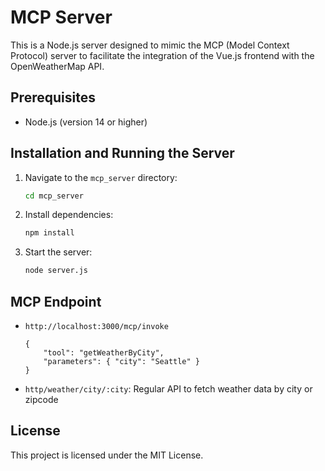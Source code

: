 # MCP Server

This is a Node.js server designed to mimic the MCP (Model Context Protocol) server to facilitate the integration of the Vue.js frontend with the OpenWeatherMap API.

## Prerequisites
- Node.js (version 14 or higher)

## Installation and Running the Server
1. Navigate to the `mcp_server` directory:
   ```bash
   cd mcp_server
   ```
2. Install dependencies:
   ```bash
   npm install
   ```
3. Start the server:
   ```bash
   node server.js
   ```

## MCP Endpoint
- `http://localhost:3000/mcp/invoke`
    
    ```
    {
        "tool": "getWeatherByCity",
        "parameters": { "city": "Seattle" }
    }
    ```

- `http/weather/city/:city`: Regular API to fetch weather data by city or zipcode

## License
This project is licensed under the MIT License.